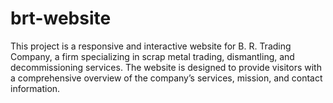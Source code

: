 # brt-website
This project is a responsive and interactive website for B. R. Trading Company, a firm specializing in scrap metal trading, dismantling, and decommissioning services. The website is designed to provide visitors with a comprehensive overview of the company’s services, mission, and contact information.
